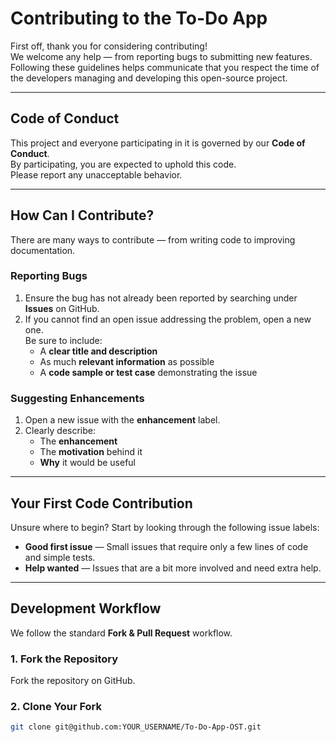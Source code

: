 # Contributing to the To-Do App

First off, thank you for considering contributing!   
We welcome any help — from reporting bugs to submitting new features.  
Following these guidelines helps communicate that you respect the time of the developers managing and developing this open-source project.

---

## Code of Conduct

This project and everyone participating in it is governed by our **Code of Conduct**.  
By participating, you are expected to uphold this code.  
Please report any unacceptable behavior.

---

## How Can I Contribute?

There are many ways to contribute — from writing code to improving documentation.

### Reporting Bugs

1. Ensure the bug has not already been reported by searching under **Issues** on GitHub.
2. If you cannot find an open issue addressing the problem, open a new one.  
   Be sure to include:
   - A **clear title and description**  
   - As much **relevant information** as possible  
   - A **code sample or test case** demonstrating the issue

### Suggesting Enhancements

1. Open a new issue with the **enhancement** label.  
2. Clearly describe:
   - The **enhancement**
   - The **motivation** behind it  
   - **Why** it would be useful

---

## Your First Code Contribution

Unsure where to begin? Start by looking through the following issue labels:

- **Good first issue** — Small issues that require only a few lines of code and simple tests.  
- **Help wanted** — Issues that are a bit more involved and need extra help.

---

## Development Workflow

We follow the standard **Fork & Pull Request** workflow.

### 1. Fork the Repository

Fork the repository on GitHub.

### 2. Clone Your Fork

```bash
git clone git@github.com:YOUR_USERNAME/To-Do-App-OST.git
